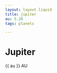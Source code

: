```yaml
---
layout: layout.liquid
title: jupiter
au: 5.20
tags: planets

---
```


<div class="planet-page">
    <div class="avatar jupiter"></div>
    <h1>Jupiter</h1>
    <p>{{ au }} AU</p>
</div>